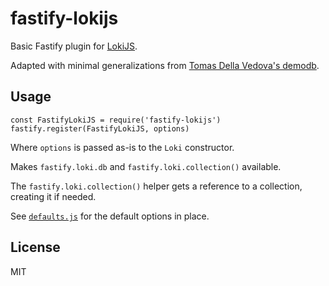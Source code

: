 # fastify-lokijs

Basic Fastify plugin for
[LokiJS](https://techfort.github.io/LokiJS/).

Adapted with minimal generalizations from
[Tomas Della Vedova's demodb](https://github.com/delvedor/demodb/blob/master/server/plugins/loki.js).

## Usage

```
const FastifyLokiJS = require('fastify-lokijs')
fastify.register(FastifyLokiJS, options)
```

Where `options` is passed as-is to the `Loki` constructor. 

Makes `fastify.loki.db` and `fastify.loki.collection()` available.

The `fastify.loki.collection()` helper gets a reference to a collection, creating it if needed.

See [`defaults.js`](https://github.com/terixjs/fastify-lokijs/blob/main/defaults.js) for the default options in place.

## License

MIT
